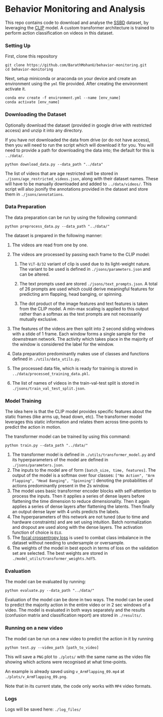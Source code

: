 
# Behavior Monitoring and Analysis

This repo contains code to download and analyse the [SSBD](https://rolandgoecke.net/research/datasets/ssbd/#:~:text=Dataset%20Files%3A%C2%A0ssbd%2Drelease%20(ZIP%2C%201.7MB)) dataset, by leveraging the [CLIP](https://github.com/openai/CLIP) model. A custom transformer architecture is trained to perform action classification on videos in this dataset. 

### Setting Up
First, clone this repository

```
git clone https://github.com/BarathMohanU/behavior-monitoring.git
cd behavior-monitoring
```
Next, setup miniconda or anaconda on your device and create an environment using the `yml` file provided. After creating the environment activate it.

```
conda env create -f environment.yml --name [env_name]
conda activate [env_name]
```

### Downloading the Dataset

Optionally download the dataset (provided in google drive with restricted access) and unzip it into any directory.

If you have not downloaded the data from drive (or do not have access), then you will need to run the script which will download it for you. You will need to provide a path for downloading the data into; the default for this is `../data/`.

```
python download_data.py --data_path "../data"
```

The list of videos that are age restricted will be stored in `./jsons/age_restricted_videos.json`, along with their dataset names. These will have to be manually downloaded and added to `../data/videos/`. This script will also jsonify the annotations provided in the dataset and store them in `./jsons/annotations`.

### Data Preparation

The data preparation can be run by using the following command:
```
python preprocess_data.py --data_path "../data/"
```
The dataset is prepared in the following manner:

1. The videos are read from one by one.

2. The videos are processed by passing each frame to the CLIP model:

   1. The `ViT-B/32` variant of clip is used due to its light-weight nature. The variant to be used is defined in `./jsons/parameters.json` and can be altered.

   2. The text prompts used are stored `./jsons/text_prompts.json`. A total of 26 prompts are used which could derive meaningful features for predicting arm flapping, head banging, or spinning.

   3. The dot product of the image features and text features is taken from the CLIP model. A min-max scaling is applied to this output rather than a softmax as the text prompts are not necessarily mutually exclusive.

3. The features of the videos are then split into 2 second sliding windows with a stide of 1 frame. Each window forms a single sample for the downstream network. The activity which takes place in the majority of the window is considered the label for the window.
   
4. Data preparation predominantly makes use of classes and functions defined in `./utils/data_utils.py`.
   
5. The processed data file, which is ready for training is stored in `../data/processed_training_data.pkl`.
   
6. The list of names of videos in the train-val-test split is stored in `./jsons/train_val_test_split.json`.

### Model Training

The idea here is that the CLIP model provides specific features about the static frames (like arms up, head down, etc). The transformer model leverages this static information and relates them across time-points to predict the action in motion.

The transformer model can be trained by using this command:

```
python train.py --data_path "../data/"
```

1. The transformer model is defined in `./utils/transformer_model.py` and its hyperparameters of the model are defined in `./jsons/parameters.json`.
2. The inputs to the model are of form `[batch_size, time, features]`. The output of the model is a softmax over four classes: `["No Action", "Arm Flapping", "Head Banging", "Spinning"]` denoting the probabilities of actions predominantly present in the 2s window.
3. The model uses basic transformer encoder blocks with self-attention to process the inputs. Then it applies a series of dense layers before flattening the time dimension to reduce dimensionality. Then it again applies a series of dense layers after flattening the latents. Then finally an output dense layer with 4 units predicts the labels.
4. The hyperparameters of this network are not tuned (due to time and hardware constraints) and are set using intuition. Batch normalization and dropout are used along with the dense layers. The activation function of choice is `ELU`.
5. The [focal crossentropy loss](https://arxiv.org/pdf/1708.02002.pdf) is used to combat class imbalance in the dataset without needing to undersample or oversample.
6. The weights of the model in best epoch in terms of loss on the validation set are selected. The best weights are stored in `./model_utils/transformer_weights.hdf5`.

### Evaluation

The model can be evaluated by running:

```
python evaluate.py --data_path "../data/"
```

Evaluation of the model can be done in two ways. The model can be used to predict the majority action in the entire video or in 2 sec windows of a video. The model is evaluated in both ways separately and the results (confusion matrix and classification report) are stored in `./results/`.

### Running on a new video

The model can be run on a new video to predict the action in it by running

```
python test.py --video_path [path_to_video]
```

This will save a `PNG` plot to `./plots/` with the same name as the video file showing which actions were recognised at what time-points.

An example is already saved using `v_ArmFlapping_09.mp4` at `./plots/v_ArmFlapping_09.png`.

Note that in its current state, the code only works with `MP4` video formats.

### Logs

Logs will be saved here: `./log_files/`
